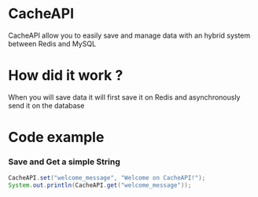 # CacheAPI
CacheAPI allow you to easily save and manage data with an hybrid system between Redis and MySQL

# How did it work ?
When you will save data it will first save it on Redis and asynchronously send it on the database

# Code example
### Save and Get a simple String
```Java
CacheAPI.set("welcome_message", "Welcome on CacheAPI!");
System.out.println(CacheAPI.get("welcome_message"));
```
